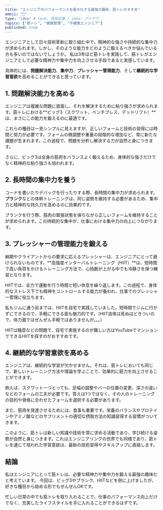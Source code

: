 ```yaml
---
title: "エンジニアのパフォーマンスを最大化する最強の趣味、筋トレのすすめ"
emoji: "💪"
type: "idea" # tech: 技術記事 / idea: アイデア
topics: ["筋トレ", "健康管理", "不健康エンジニア"]
published: true
---
```


エンジニアとして日々技術革新に取り組む中で、精神的な強さや持続的な集中力が求められます。しかし、そのような能力をどのように鍛えるべきか悩んでいる方も多いのではないでしょうか。
私は3年ほど筋トレを実践して、筋トレがエンジニアとして必要な精神力や集中力を向上させる手段であると実感しています。

具体的には、**問題解決能力**、**集中力**、**プレッシャー管理能力**、そして**継続的な学習意欲**を高めることができると思っています。

## 1. 問題解決能力を高める

エンジニアは複雑な問題に直面し、それを解決するために粘り強さが求められます。筋トレにおける**ビッグ3（スクワット、ベンチプレス、デッドリフト）**は、まさにこの能力を鍛えるのに最適です。

これらの種目は一見シンプルに見えますが、正しいフォームと技術の習得には時間と努力が必要です。フォームの微調整や重量の段階的な増加など、常に新たな課題が生まれます。この過程で、問題を分析し解決する力が自然と身につきます。

さらに、ビッグ3は全身の筋肉をバランスよく鍛えるため、身体的な強さだけでなく精神的な粘り強さも培われます。

## 2. 長時間の集中力を養う

コードを書いたりデバッグを行ったりする際、長時間の集中力が求められます。**プランク**などの体幹トレーニングは、同じ姿勢を維持する必要があるため、集中力と精神的な持久力を高めるのに効果的です。

プランクを行う際、筋肉の緊張状態を保ちながら正しいフォームを維持することが求められます。この持続的な集中が、仕事における集中力の向上につながります。

## 3. プレッシャーの管理能力を鍛える

納期やクライアントからの要求に応えるプレッシャーは、エンジニアにとって避けられないものです。**高強度インターバルトレーニング（HIIT）**は、短時間で高い負荷をかけるトレーニング方法で、心拍数が上がる中でも冷静さを保つ練習となります。

HIITでは、全力で運動を行う時間と短い休息を繰り返します。この過程で、身体的なストレス下でも精神をコントロールする能力が養われ、仕事でのプレッシャー管理に役立ちます。

私もジムに通う前までは、HIITを自宅で実践していました。短時間でジムに行かずにできるので、手軽にできる面も魅力的です。（HIIT自体は死ぬほどきついので、体力面ではぜんぜん手軽ではありませんが。。。）

HIITは騒音などの問題で、自宅で実施するのが難しい方はYouTubeでマンションでできるHIITを探すのがおすすめです。

## 4. 継続的な学習意欲を高める

エンジニアは、継続的な学習が欠かせません。それは、筋トレにおいても同じで、新しいトレーニング方法や理論を学ぶことで、効果的に筋力を向上させることができます。

例えば、スクワット一つとっても、足幅の調整やバーの位置の変更、深さの違いなどのフォームの工夫が必要です。答えは1つではなく、その人のトレーニングの目的や骨格に合わせたフォームを選択する必要があります。

また、筋肉を発達させるためには、食事も重要です。栄養のバランスやプロテインやアミノ酸などのサプリメントの適切な摂取方法の知識習得する習慣がついてきます。

このように、筋トレは新しい知識や技術を常に求める活動であり、学び続ける姿勢が自然と身につきます。これはエンジニアリングの世界でも同様であり、筋トレを通じて培われた学習意欲は、最新の技術習得やスキルアップに直結します。

## 結論

私はエンジニアにとって筋トレは、必要な精神力や集中力を鍛える最強の趣味だと考えています。
今回は、ビッグ3やプランク、HIITなどを例に上げましたが、好きな種目から始める形でもぜんぜんOKです。

忙しい日常の中でも筋トレを取り入れることで、仕事のパフォーマンス向上だけでなく、充実したライフスタイルを手に入れることができるはずです。